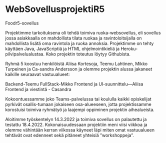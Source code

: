 # WebSovellusprojektiR5

Foodr5-sovellus

Projektimme tarkoituksena oli tehdä toimiva ruoka-websovellus, eli sovellus jossa asiakkaalla on 
mahdollista tilata ruokaa ja ravintoloitsijalla on mahdollista lisätä oma 
ravintola ja ruoka annoksia.  Projektimme on tehty käyttäen Java, JavaScriptiä ja HTML ohjelmointikieliä ja Heroku-pilvipalvelualustaa. Koko projektin toteutus löytyy Githubista. 


Ryhmä 5 koostuu henkilöistä Aliisa Kortesoja, Teemu Lahtinen, Mikko Turpeinen ja Ca-sandra Andersson ja olemme projektin alussa jakaneet kaikille seuraavat vastuualueet:

Backend-Teemu 
FullStack-Mikko
Frontend ja UI-suunnittelu—Aliisa
Frontend ja viestintä - Casandra

Kokoontuessamme joko Teams-palvelussa tai koululla kaikki opiskelijat pyrkivät osallis-tumaan jokaiseen osa-alueeseen, jotta projektissamme korostuisi toimiva ryhmätyö ja laajempi oppiminen projektin aihealueista.

Aloitimme työskentelyn 14.3.2022 ja toimiva sovellus on palautettu ja testattu 18.4.2022. Kokonaisuudessaan projektiin meni viisi viikkoa ja olemme vähintään kerran viikossa käyneet läpi miten omat vastuualueen tehtävät ovat edenneet sekä pitäneet yhteisiä ”workshoppeja”. 
